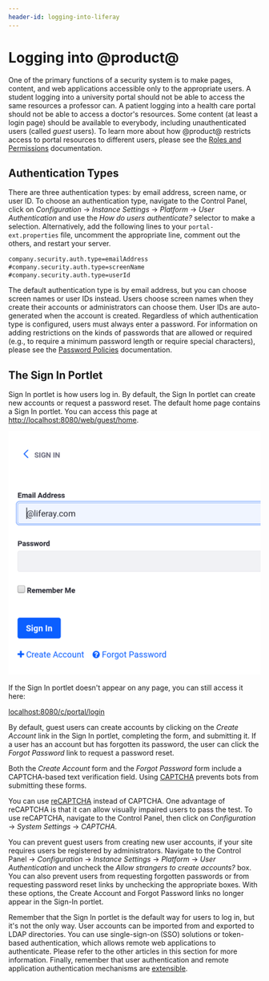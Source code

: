 ```yaml
---
header-id: logging-into-liferay
---
```


# Logging into @product@

One of the primary functions of a security system is to make pages, content, and
web applications accessible only to the appropriate users. A student
logging into a university portal should not be able to access the same resources
a professor can. A patient logging into a health care portal should not be able
to access a doctor's resources. Some content (at least a login page) should be
available to everybody, including unauthenticated users (called *guest* users).
To learn more about how @product@ restricts access to portal resources to
different users, please see the 
[Roles and Permissions](/docs/7-2/user/-/knowledge_base/u/roles-and-permissions) 
documentation. 

## Authentication Types

There are three authentication types: by email address, screen
name, or user ID. To choose an authentication type, navigate to the Control
Panel, click on *Configuration* &rarr; *Instance Settings* &rarr; *Platform*
&rarr; *User Authentication* and use the *How do users authenticate?* selector
to make a selection. Alternatively, add the following lines to your
`portal-ext.properties` file, uncomment the appropriate line, comment out the
others, and restart your server.

```properties
company.security.auth.type=emailAddress
#company.security.auth.type=screenName
#company.security.auth.type=userId
```

The default authentication type is by email address, but you can choose screen
names or user IDs instead. Users choose screen names when they create their
accounts or administrators can choose them. User IDs are auto-generated when the
account is created. Regardless of which authentication type is configured, users
must always enter a password. For information on
adding restrictions on the kinds of passwords that are allowed or required
(e.g., to require a minimum password length or require special characters),
please see the [Password Policies](/docs/7-2/user/-/knowledge_base/u/password-policies) 
documentation. 

## The Sign In Portlet
Sign In portlet is how users log in. By default, the Sign In portlet can
create new accounts or request a password reset. The default home page contains
a Sign In portlet. You can access this page at
[http://localhost:8080/web/guest/home](http://localhost:8080/web/guest/home).

![Figure 1: By default, the Sign In portlet allows users to log in, create a new account, or request a password reset.](../../images/sign-in-portlet.png)

If the Sign In portlet doesn't appear on any page, you can still access it here:

[localhost:8080/c/portal/login](localhost:8080/c/portal/login)

By default, guest users can create accounts by clicking on the *Create Account*
link in the Sign In portlet, completing the form, and submitting it. If a user
has an account but has forgotten its password, the user can click the *Forgot
Password* link to request a password reset. 

Both the *Create Account*
form and the *Forgot Password* form include a CAPTCHA-based text verification
field. Using [CAPTCHA](http://www.captcha.net) prevents bots from submitting
these forms. 

You can use
[reCAPTCHA](https://www.google.com/recaptcha/intro/index.html) instead of
CAPTCHA. One advantage of reCAPTCHA is that it can allow visually impaired
users to pass the test. To use reCAPTCHA, navigate to the Control Panel, then
click on *Configuration* &rarr; *System Settings* &rarr; *CAPTCHA*.

You can prevent guest users from creating new user accounts, if your site
requires users be registered by administrators. Navigate to the Control Panel
&rarr; *Configuration* &rarr; *Instance Settings* &rarr;
*Platform* &rarr; *User Authentication* and uncheck the *Allow strangers to
create accounts?* box. You can also prevent users from requesting forgotten
passwords or from requesting password reset links by unchecking the appropriate
boxes. With these options, the Create Account and Forgot Password links no
longer appear in the Sign-In portlet. 

Remember that the Sign In portlet is the default way for users to log in, but
it's not the only way. User accounts can be imported from and exported to LDAP
directories. You can use single-sign-on (SSO) solutions or token-based
authentication, which allows remote web applications to authenticate. Please
refer to the other articles in this section for more information. Finally,
remember that user authentication and remote application authentication
mechanisms are
[extensible](/docs/7-2/frameworks/-/knowledge_base/f/authentication-pipelines). 

